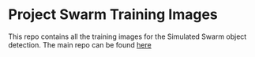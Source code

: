 # Project Swarm Training Images

This repo contains all the training images for the Simulated Swarm object detection. The main repo can be found [here](https://github.com/jmurphyGoKnights22/Project-Swarm)
